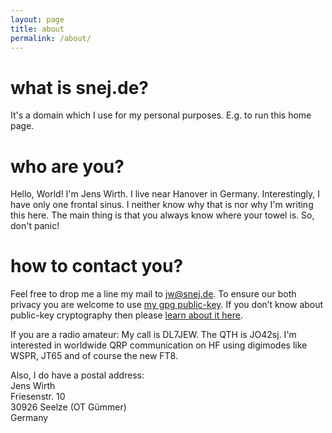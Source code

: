 ```yaml
---
layout: page
title: about
permalink: /about/
---
```


# what is snej.de?
It's a domain which I use for my personal purposes. E.g. to run this home page.

# who are you?
Hello, World! I'm Jens Wirth. I live near Hanover in Germany. Interestingly, I have only one frontal sinus. I neither know why that is nor why I'm writing this here. The main thing is that you always know where your towel is. So, don't panic!

# how to contact you?

Feel free to drop me a line my mail to [jw@snej.de](mailto:jw@snej.de). To ensure our both privacy you are welcome to use <a href="http://snej.de/downloads/2F839E01.txt">my gpg public-key</a>. If you don&rsquo;t know about public-key cryptography then please <a href="http://en.wikipedia.org/wiki/Public-key_cryptography">learn about it here</a>.

If you are a radio amateur: My call is DL7JEW. The QTH is JO42sj. I'm interested in worldwide QRP communication on HF using digimodes like WSPR, JT65 and of course the new FT8.

Also, I do have a postal address:<br />
Jens Wirth<br />
Friesenstr. 10<br />
30926 Seelze (OT Gümmer)<br />
Germany

